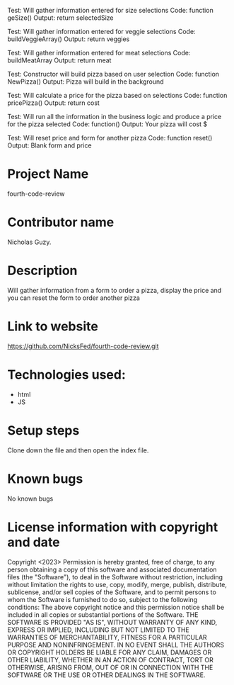 Test: Will gather information entered for size selections
Code: function geSize()
Output: return selectedSize

Test: Will gather information entered for veggie selections
Code: buildVeggieArray()
Output: return veggies

Test: Will gather information entered for meat selections
Code: buildMeatArray
Output: return meat

Test: Constructor will build pizza based on user selection
Code: function NewPizza()
Output: Pizza will build in the background

Test: Will calculate a price for the pizza based on selections
Code: function pricePizza()
Output: return cost

Test: Will run all the information in the business logic and produce a price for the pizza selected
Code: function()
Output: Your pizza will cost $

Test: Will reset price and form for another pizza 
Code: function reset()
Output: Blank form and price


# Project Name
fourth-code-review
# Contributor name
Nicholas Guzy.
# Description
Will gather information from a form to order a pizza, display the price and you can reset the form to order another pizza
# Link to website
https://github.com/NicksFed/fourth-code-review.git
# Technologies used:
* html
* JS
# Setup steps
Clone down the file and then open the index file.
# Known bugs
No known bugs
# License information with copyright and date
Copyright <2023> <Nicholas Guzy>
Permission is hereby granted, free of charge, to any person obtaining a copy of this software and associated documentation files (the "Software"), to deal in the Software without restriction, including without limitation the rights to use, copy, modify, merge, publish, distribute, sublicense, and/or sell copies of the Software, and to permit persons to whom the Software is furnished to do so, subject to the following conditions:
The above copyright notice and this permission notice shall be included in all copies or substantial portions of the Software.
THE SOFTWARE IS PROVIDED "AS IS", WITHOUT WARRANTY OF ANY KIND, EXPRESS OR IMPLIED, INCLUDING BUT NOT LIMITED TO THE WARRANTIES OF MERCHANTABILITY, FITNESS FOR A PARTICULAR PURPOSE AND NONINFRINGEMENT. IN NO EVENT SHALL THE AUTHORS OR COPYRIGHT HOLDERS BE LIABLE FOR ANY CLAIM, DAMAGES OR OTHER LIABILITY, WHETHER IN AN ACTION OF CONTRACT, TORT OR OTHERWISE, ARISING FROM, OUT OF OR IN CONNECTION WITH THE SOFTWARE OR THE USE OR OTHER DEALINGS IN THE SOFTWARE.
